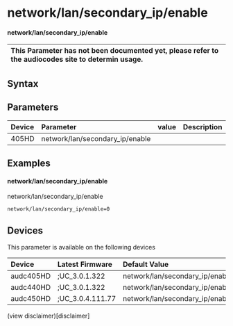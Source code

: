 ﻿---
description: network/lan/secondary_ip/enable
search: false
---

# network/lan/secondary_ip/enable

#### network/lan/secondary_ip/enable


| This Parameter has not been documented yet, please refer to the audiocodes site to determin usage.  | 
| :--- |

## Syntax

## Parameters
|Device|Parameter|value|Description|
|:---|:---|:---|:---|
| 405HD | network/lan/secondary_ip/enable |  |  |

## Examples
#### network/lan/secondary_ip/enable

network/lan/secondary_ip/enable

```
network/lan/secondary_ip/enable=0
```

## Devices
This parameter is available on the following devices

| Device | Latest Firmware | Default Value |
|:---|:---|:---|
| audc405HD | ;UC_3.0.1.322 | network/lan/secondary_ip/enable=0 
| audc440HD | ;UC_3.0.1.322 | network/lan/secondary_ip/enable=0 
| audc450HD | ;UC_3.0.4.111.77 | network/lan/secondary_ip/enable=0 

(view disclaimer)[disclaimer]
